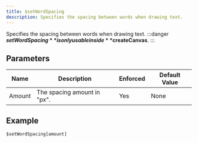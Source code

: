 ```yaml
---
title: $setWordSpacing
description: Specifies the spacing between words when drawing text.
---
```


Specifies the spacing between words when drawing text.
:::danger
**$setWordSpacing** is only usable inside **$createCanvas**.
:::
## Parameters
|  Name  |         Description         | Enforced | Default Value |
|--------|-----------------------------|----------|---------------|
| Amount | The spacing amount in "px". | Yes      | None          |
## Example
```eats
$setWordSpacing[amount]
```